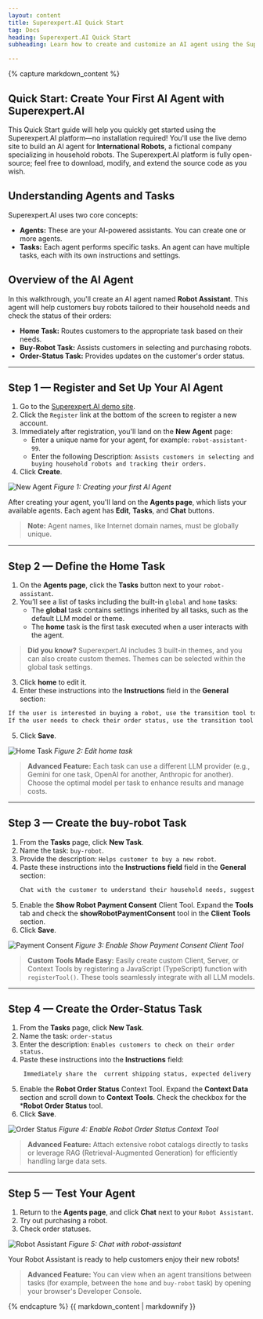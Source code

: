```yaml
---
layout: content
title: Superexpert.AI Quick Start
tag: Docs
heading: Superexpert.AI Quick Start
subheading: Learn how to create and customize an AI agent using the Superexpert.AI demo site.

---
```

<article>
{% capture markdown_content %}

# Quick Start: Create Your First AI Agent with Superexpert.AI

This Quick Start guide will help you quickly get started using the Superexpert.AI platform—no installation required! You'll use the live demo site to build an AI agent for **International Robots**, a fictional company specializing in household robots. The Superexpert.AI platform is fully open-source; feel free to download, modify, and extend the source code as you wish.

## Understanding Agents and Tasks

Superexpert.AI uses two core concepts:
- **Agents:** These are your AI-powered assistants. You can create one or more agents.
- **Tasks:** Each agent performs specific tasks. An agent can have multiple tasks, each with its own instructions and settings.

## Overview of the AI Agent

In this walkthrough, you'll create an AI agent named **Robot Assistant**. This agent will help customers buy robots tailored to their household needs and check the status of their orders:
- **Home Task:** Routes customers to the appropriate task based on their needs.
- **Buy-Robot Task:** Assists customers in selecting and purchasing robots.
- **Order-Status Task:** Provides updates on the customer's order status.

---

## Step 1 — Register and Set Up Your AI Agent

1. Go to the [Superexpert.AI demo site](https://demo.superexpert.ai).
2. Click the `Register` link at the bottom of the screen to register a new account.
3. Immediately after registration, you'll land on the **New Agent** page:
   - Enter a unique name for your agent, for example: `robot-assistant-99`.
   - Enter the following Description: `Assists customers in selecting and buying household robots and tracking their orders.`
4. Click **Create**.

![New Agent](new-agent.png)
*Figure 1: Creating your first AI Agent*

After creating your agent, you'll land on the **Agents page**, which lists your available agents. Each agent has **Edit**, **Tasks**, and **Chat** buttons.

> **Note:** Agent names, like Internet domain names, must be globally unique.

---

## Step 2 — Define the Home Task

1. On the **Agents page**, click the **Tasks** button next to your `robot-assistant`.
2. You’ll see a list of tasks including the built-in `global` and `home` tasks:
   - The **global** task contains settings inherited by all tasks, such as the default LLM model or theme.
   - The **home** task is the first task executed when a user interacts with the agent.

> **Did you know?** Superexpert.AI includes 3 built-in themes, and you can also create custom themes. Themes can be selected within the global task settings.

3. Click **home** to edit it.
4. Enter these instructions into the **Instructions** field in the **General** section:
```markdown
If the user is interested in buying a robot, use the transition tool to transition to the buy-robot task.
If the user needs to check their order status, use the transition tool to transition to the order-status task.
```
5. Click **Save**.

![Home Task](home-task.png)
*Figure 2: Edit home task*

> **Advanced Feature:** Each task can use a different LLM provider (e.g., Gemini for one task, OpenAI for another, Anthropic for another). Choose the optimal model per task to enhance results and manage costs.

---

## Step 3 — Create the buy-robot Task

1. From the **Tasks** page, click **New Task**.
2. Name the task: `buy-robot`.
3. Provide the description: `Helps customer to buy a new robot`.
3. Paste these instructions into the **Instructions field** field in the **General** section:
   ```markdown
   Chat with the customer to understand their household needs, suggest suitable robot models, and complete the purchase using the secure payment confirmation dialog.
   ```
4. Enable the **Show Robot Payment Consent** Client Tool. Expand the **Tools** tab and check the **showRobotPaymentConsent** tool in the **Client Tools** section.
5. Click **Save**.

![Payment Consent](payment-consent.png)
*Figure 3: Enable Show Payment Consent Client Tool*

> **Custom Tools Made Easy:** Easily create custom Client, Server, or Context Tools by registering a JavaScript (TypeScript) function with `registerTool()`. These tools seamlessly integrate with all LLM models.

---

## Step 4 — Create the Order-Status Task

1. From the **Tasks** page, click **New Task**.
2. Name the task: `order-status`
3. Enter the description: `Enables customers to check on their order status.`
3. Paste these instructions into the **Instructions** field:
   ```markdown
    Immediately share the  current shipping status, expected delivery date, and tracking details for the customer's orders without asking the customer for additional information.
   ```
4. Enable the **Robot Order Status** Context Tool. Expand the **Context Data** section and scroll down to **Context Tools**. Check 
the checkbox for the ***Robot Order Status** tool.
5. Click **Save**.

![Order Status](order-status.png)
*Figure 4: Enable Robot Order Status Context Tool*

> **Advanced Feature:** Attach extensive robot catalogs directly to tasks or leverage RAG (Retrieval-Augmented Generation) for efficiently handling large data sets.

---

## Step 5 — Test Your Agent

1. Return to the **Agents page**, and click **Chat** next to your `Robot Assistant`.
2. Try out purchasing a robot.
3. Check order statuses.

![Robot Assistant](chat.png "Chat with Robot-Assistant")
*Figure 5: Chat with robot-assistant*

Your Robot Assistant is ready to help customers enjoy their new robots!

> **Advanced Feature:** You can view when an agent transitions between tasks (for example, between the `home` and `buy-robot` task) by opening your browser's Developer Console.

{% endcapture %}
{{ markdown_content | markdownify }}

</article>
